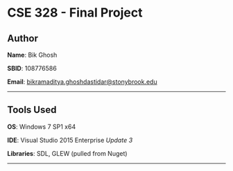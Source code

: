 # CSE 328 - Final Project

## Author

**Name**: Bik Ghosh

**SBID**: 108776586

**Email**: bikramaditya.ghoshdastidar@stonybrook.edu

---

## Tools Used

**OS**: Windows 7 SP1 x64

**IDE**: Visual Studio 2015 Enterprise _Update 3_

**Libraries**: SDL, GLEW (pulled from Nuget)

---